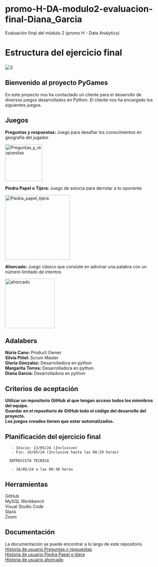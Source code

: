 # promo-H-DA-modulo2-evaluacion-final-Diana_Garcia

Evaluación final del módulo 2 (promo H - Data Analytics)

<h1>Estructura del ejercicio final</h1>

### 

![3](https://github.com/nuriancg/proyecto-da-promo-H-modulo-1-team-3-Peter_Pan/assets/99440874/f0aee1f4-e561-4866-98df-f51108d7de5b)



<h2>Bienvenido al proyecto PyGames</h2> En este proyecto nos ha contactado un cliente para el desarrollo de diversos juegos desarrollados en Python. El cliente nos ha encargado los siguientes juegos.

<h2>Juegos</h2>

<b>Preguntas y respuestas: </b> Juego para desafiar los conocimientos en geografía del jugador</br>

<div><img width="121" alt="Preguntas_y_respuestas" src="https://github.com/nuriancg/proyecto-da-promo-H-modulo-1-team-3-Peter_Pan/assets/99440874/79962fce-b51e-47d3-bc60-cc594a14c328"></div>

<b>Piedra Papel o Tijera: </b> Juego de astucia para derrotar a tu oponente</br>

<img width="212" alt="Piedra_papel_tijera" src="https://github.com/nuriancg/proyecto-da-promo-H-modulo-1-team-3-Peter_Pan/assets/99440874/f412ee4f-abca-480c-9225-3d72f719243e">

<b>Ahorcado: </b>Juego clásico que consiste en adivinar una palabra con un número limitado de intentos</br>

<img width="162" alt="ahorcado" src="https://github.com/nuriancg/proyecto-da-promo-H-modulo-1-team-3-Peter_Pan/assets/99440874/4ee9a926-e8ba-4b35-b178-82efd32170ce">

<h2>Adalabers</h2>
<b>Núria Cano: </b>Product Owner</br>
<b>Silvia Piñel: </b>Scrum Master</br>
<b>Gloria Gónzalez: </b>Desarrolladora en python</br>
<b>Margarita Torres: </b>Desarrolladora en python </br>
<b>Diana García: </b>Desarrolladora en python </br>

<h2> Criterios de aceptación</h2>
<b> Utilizar un repositorio GitHub al que tengan acceso todos los miembros del equipo.</b></br>
<b> Guardar en el repositorio de GitHub todo el código del desarrollo del proyecto.</b></br>
<b> Los juegos creados tienen que estar automatizados.</b></br>

<h2> Planificación del ejercicio final</h2>

       - Inicio: 13/05/24 (Inclusive)
       - Fin: 16/05/24 (Inclusive hasta las 08:29 horas)

      ENTREVISTA TÉCNICA 
      
       - 16/05/24 a las 08:30 horas

<h2>Herramientas</h2>
GitHub </br>
MySQL Workbench </br>
Visual Studio Code </br>
Slack </br>
Zoom </br>


<h2>Documentación</h1>
La documentación se puede encontrar a lo largo de este repositorio</br>
  <a href="https://github.com/nuriancg/proyecto-da-promo-H-modulo-1-team-3-Peter_Pan/blob/main/01-Preguntas_y_respuestas/Historia_de_usuario-Preguntas_y_respuestas.ipynb">Historia de usuario Preguntas y respuestas</a></br>
<a href="https://github.com/nuriancg/proyecto-da-promo-H-modulo-1-team-3-Peter_Pan/blob/main/02-Piedra_papel_o_tijera/Historia_de_usuario-Piedra_papel_o_tijera.ipynb">Historia de usuario Piedra Papel o tijera</a></br>
<a href="https://github.com/nuriancg/proyecto-da-promo-H-modulo-1-team-3-Peter_Pan/blob/main/03-Ahorcado/Historia_de_usuario-Ahorcado.ipynb">Historia de usuario ahorcado </a></br>

